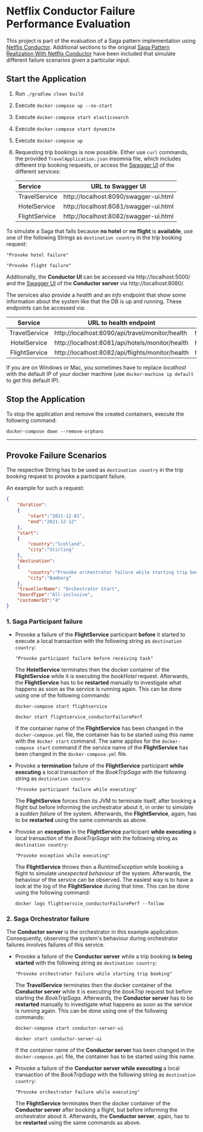 # Netflix Conductor Failure Performance Evaluation
This project is part of the evaluation of a Saga pattern implementation using [Netflix Conductor](https://github.com/Netflix/conductor).
Additional sections to the original [Saga Pattern Realization With Netflix Conductor](https://github.com/KarolinDuerr/BA-SagaPattern/tree/master/NetflixConductor_Implementations/NetflixConductor)
have been included that simulate different failure scenarios given a particular input.

## Start the Application

1. Run `./gradlew clean build`


2. Execute `docker-compose up --no-start`


3. Execute `docker-compose start elasticsearch`


4. Execute `docker-compose start dynomite`


5. Execute `docker-compose up`


6. Requesting trip bookings is now possible. Either use `curl` commands,
   the provided `TravelApplication.json` insomnia file, which includes different trip booking requests,
   or access the [Swagger UI](https://swagger.io/tools/swagger-ui/) of the different services:
   
   | __Service__ | __URL to Swagger UI__ |
   |:-------|:-------------------:|
   |TravelService| http://localhost:8090/swagger-ui.html
   |HotelService| http://localhost:8081/swagger-ui.html
   |FlightService| http://localhost:8082/swagger-ui.html

To simulate a Saga that fails because __no hotel__ or __no flight__ is __available__, use one of the following Strings
as `destination country` in the trip booking request:
```text
"Provoke hotel failure"

"Provoke flight failure"
```
Additionally, the __Conductor UI__ can be accessed via 
http://localhost:5000/ and the [Swagger UI](https://swagger.io/tools/swagger-ui/) of the __Conductor server__ via
http://localhost:8080/.

The services also provide a *health* and an *info* endpoint that show some information about the system like
that the DB is up and running. These endpoints can be accessed via:

| __Service__ | __URL to health endpoint__ |  __URL to info endpoint__ |
|:-------:|------------------|-------------------|
|TravelService| http://localhost:8090/api/travel/monitor/health | http://localhost:8090/api/travel/monitor/info
|HotelService| http://localhost:8081/api/hotels/monitor/health | http://localhost:8081/api/hotels/monitor/info
|FlightService| http://localhost:8082/api/flights/monitor/health | http://localhost:8082/api/flights/monitor/info

If you are on Windows or Mac, you sometimes have to replace _localhost_ with the default IP of your docker machine (use `docker-machine ip default` to get this default IP).

## Stop the Application

To stop the application and remove the created containers, execute the following command:
```shell
docker-compose down --remove-orphans
```

-------------------------------------------------

## Provoke Failure Scenarios
The respective String has to be used as `destination country` in the trip booking request to provoke a participant failure.

An example for such a request:
```json
{
    "duration":
    {
        "start":"2021-12-01",
        "end":"2021-12-12"
    },
    "start":
    {
        "country":"Scotland",
        "city":"Stirling"
    },
    "destination":
    {
        "country":"Provoke orchestrator failure while starting trip booking",
        "city":"Bamberg"
    },
    "travellerName": "Orchestrator Start",
    "boardType":"All-inclusive",
    "customerId":"4"
}
```

### 1. Saga Participant failure
- Provoke a failure of the __FlightService__ participant __before__ it started to execute a local transaction with the following string as `destination country`:
    ```text
    "Provoke participant failure before receiving task"
    ```
  The __HotelService__ terminates then the docker container of the __FlightService__ while it is executing the *bookHotel* request.
  Afterwards, the __FlightService__ has to be __restarted__ manually to investigate what happens as soon as the service is running again.
  This can be done using one of the following commands:
    ```shell
    docker-compose start flightservice
    
    docker start flightservice_conductorFailurePerf
    ```

  If the container name of the __FlightService__ has been changed in the `docker-compose.yml` file, the
  container has to be started using this name with the `docker start` command.
  The same applies for the `docker-compose start` command if the service name of the __FlightService__ has been changed
  in the `docker-compose.yml` file.


- Provoke a __termination__ failure of the __FlightService__ participant __while executing__ a local transaction of the *BookTripSaga* with the following string as `destination country`:
    ```text
    "Provoke participant failure while executing"
    ```  
  The __FlightService__ forces then its JVM to terminate itself, after booking a flight but before informing the orchestrator about it, in order to simulate a *sudden failure* of the system.
  Afterwards, the __FlightService__, again, has to be __restarted__ using the same commands as above.


- Provoke an __exception__ in the __FlightService__ participant __while executing__ a local transaction of the *BookTripSaga* with the following string as `destination country`:
    ```text
    "Provoke exception while executing"
    ```  
  The __FlightService__ throws then a *RuntimeException* while booking a flight to simulate *unexpected behaviour* of the system.
  Afterwards, the behaviour of the service can be observed. The easiest way is to have a look at the log of the __FlightService__ during that time.
  This can be done using the following command:
  ```shell
  docker logs flightservice_conductorFailurePerf --follow
   ```  

### 2. Saga Orchestrator failure
The __Conductor server__ is the orchestrator in this example application. Consequently, observing the system's behaviour during
orchestrator failures involves failures of this service.

- Provoke a failure of the __Conductor server__ while a trip booking __is being started__ with the following string as `destination country`:
    ```text
    "Provoke orchestrator failure while starting trip booking"
    ```
  The __TravelService__ terminates then the docker container of the __Conductor server__ while it is executing the *bookTrip* request but before starting the *BookTripSaga*.
  Afterwards, the __Conductor server__ has to be __restarted__ manually to investigate what happens as soon as the service is running again.
  This can be done using one of the following commands:
    ```shell
    docker-compose start conductor-server-ui
    
    docker start conductor-server-ui
    ```

  If the container name of the __Conductor server__ has been changed in the `docker-compose.yml` file, the
  container has to be started using this name.


- Provoke a failure of the __Conductor server while executing__ a local transaction of the *BookTripSaga* with the following string as `destination country`:
    ```text
    "Provoke orchestrator failure while executing"
    ```  
  The __FlightService__ terminates then the docker container of the __Conductor server__ after booking a flight, but before informing the orchestrator about it.
  Afterwards, the __Conductor server__, again, has to be __restarted__ using the same commands as above.
 